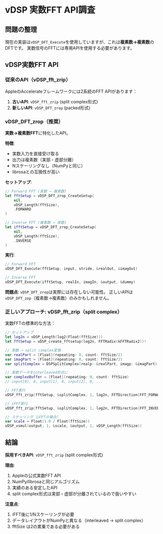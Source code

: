 # vDSP 実数FFT API調査

## 問題の整理

現在の実装は`vDSP_DFT_Execute`を使用していますが、これは**複素数→複素数**のDFTです。
実数信号のFFTには専用APIを使用する必要があります。

## vDSP実数FFT API

### 従来のAPI（vDSP_fft_zrip）

AppleのAccelerateフレームワークには2系統のFFT APIがあります：

1. **古いAPI**: `vDSP_fft_zrip` (split complex形式)
2. **新しいAPI**: `vDSP_DFT_zrop` (packed形式)

### vDSP_DFT_zrop（推奨）

**実数→複素数FFT**に特化したAPI。

**特徴**:
- 実数入力を直接受け取る
- 出力は複素数（実部・虚部分離）
- Nスケーリングなし（NumPyと同じ）
- librosaとの互換性が高い

**セットアップ**:
```swift
// Forward FFT (実数 → 複素数)
let fftSetup = vDSP_DFT_zrop_CreateSetup(
    nil,
    vDSP_Length(fftSize),
    .FORWARD
)

// Inverse FFT (複素数 → 実数)
let ifftSetup = vDSP_DFT_zrop_CreateSetup(
    nil,
    vDSP_Length(fftSize),
    .INVERSE
)
```

**実行**:
```swift
// Forward FFT
vDSP_DFT_Execute(fftSetup, input, stride, &realOut, &imagOut)

// Inverse FFT
vDSP_DFT_Execute(ifftSetup, realIn, imagIn, &output, &dummy)
```

**問題点**: `vDSP_DFT_zrop`は実際には存在しない可能性。
正しいAPIは`vDSP_DFT_zop`（複素数→複素数）のみかもしれません。

### 正しいアプローチ: vDSP_fft_zrip（split complex）

実数FFTの標準的な方法：

```swift
// セットアップ
let log2n = vDSP_Length(log2(Float(fftSize)))
let fftSetup = vDSP_create_fftsetup(log2n, FFTRadix(kFFTRadix2))!

// 実数 → split complex変換
var realPart = [Float](repeating: 0, count: fftSize/2)
var imagPart = [Float](repeating: 0, count: fftSize/2)
var splitComplex = DSPSplitComplex(realp: &realPart, imagp: &imagPart)

// 実数データをinterleaved形式に
var complexBuffer = [Float](repeating: 0, count: fftSize)
// input[0], 0, input[1], 0, input[2], 0, ...

// FFT実行
vDSP_fft_zrip(fftSetup, &splitComplex, 1, log2n, FFTDirection(FFT_FORWARD))

// iFFT実行
vDSP_fft_zrip(fftSetup, &splitComplex, 1, log2n, FFTDirection(FFT_INVERSE))

// スケーリング（iFFTの場合）
var scale = Float(1.0 / Float(fftSize))
vDSP_vsmul(output, 1, &scale, &output, 1, vDSP_Length(fftSize))
```

## 結論

**採用すべきAPI**: `vDSP_fft_zrip` (split complex形式)

**理由**:
1. Appleの公式実数FFT API
2. NumPy/librosaと同じアルゴリズム
3. 実績のある安定したAPI
4. split complex形式は実部・虚部が分離されているので扱いやすい

**注意点**:
1. iFFT後に1/Nスケーリングが必要
2. データレイアウトがNumPyと異なる（interleaved → split complex）
3. fftSize は2の累乗である必要がある
